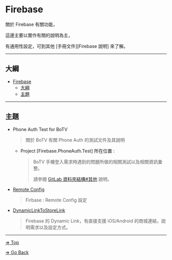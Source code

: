 # Firebase

關於 Firebase 有關功能，

這邊主要以實作有關的說明為主，

有通用性設定，可到其他 [手冊文件][Firebase 說明] 來了解。

---

## 大綱

- [Firebase](#firebase)
  - [大綱](#大綱)
  - [主題](#主題)

---

## 主題

- Phone Auth Test for BoTV

  > 關於 BoTV 有關 Phone Auth 的測試文件及其說明

  - Project [Firebase.PhoneAuth.Test] 所在位置 :

    > BoTV 手機登入需求時遇到的問題所做的相關測試以及相關資訊彙整。
    >
    > 請參閱 [GitLab 資料夾結構#其他] 說明。

- [Remote Config](./RemoteConfig/README.md)

  > Firbase : Remote Config 設定

- [DynamicLinkToStoreLink](./DynamicLinkToStoreLink/README.md)

  > Firebase 的 Dynamic Link，有直接支援 iOS/Android 的商城連結，說明需求以及設定方式。

---

<!-- 連結設定 -->

[GitLab 資料夾結構#其他]:
  ../GitLabFolderArchitecture/README.md#其他

[=> Top](#firebase)

[=> Go Back](../README.md)
